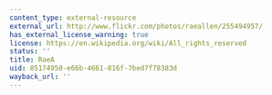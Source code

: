```yaml
---
content_type: external-resource
external_url: http://www.flickr.com/photos/raeallen/255494957/
has_external_license_warning: true
license: https://en.wikipedia.org/wiki/All_rights_reserved
status: ''
title: RaeA
uid: 85174950-e66b-4661-816f-7bed7f78383d
wayback_url: ''
---
```

